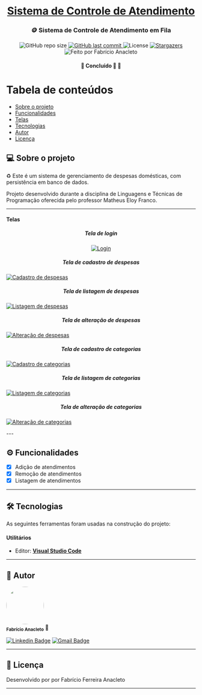 <h1 align="center">
     <a href="#" alt="site do ecoleta"> Sistema de Controle de Atendimento</a>
</h1>

<h3 align="center">
    🪙 Sistema de Controle de Atendimento em Fila
</h3>

<p align="center">
  <img alt="GitHub repo size" src="https://img.shields.io/github/repo-size/anacleto241/sistemaControleDespesas">
  
  <a href="https://github.com/anacleto241/sistemaControleDespesas/commits/master">
    <img alt="GitHub last commit" src="https://img.shields.io/github/last-commit/anacleto241/sistemaControleDespesas">
  </a>
    
   <img alt="License" src="https://img.shields.io/badge/license-MIT-brightgreen">
   <a href="https://github.com/anacleto241/sistemaControleDespesas/stargazers">
    <img alt="Stargazers" src="https://img.shields.io/github/stars/anacleto241/sistemaControleDespesas?style=social">
  </a>
    <img alt="Feito por Fabrício Anacleto" src="https://img.shields.io/badge/feito%20por-Generoso e Anacleto-%237519C1">
  </a> 
 
</p>

<h4 align="center">
	🚧   Concluído 🚀 🚧
</h4>

Tabela de conteúdos
=================
<!--ts-->
   * [Sobre o projeto](#-sobre-o-projeto)
   * [Funcionalidades](#-funcionalidades)
   * [Telas](#-telas)
   * [Tecnologias](#-tecnologias)
   * [Autor](#-autor)
   * [Licença](#-licença)
<!--te-->


## 💻 Sobre o projeto

♻️ Este é um sistema de gerenciamento de despesas domésticas, com persistência em banco de dados.


Projeto desenvolvido durante a disciplina de Linguagens e Técnicas de Programação oferecida pelo professor Matheus Eloy Franco.

---

#### **Telas**
<h5 align="center">
    Tela de login
</h5>
<p align="center">  
  <a href="https://github.com/anacleto241/sistemaControleDespesas/assets/131410501/eec5bd3f-6c52-485a-9375-c02493d502b0">
    <img alt="Login" src="https://github.com/anacleto241/sistemaControleDespesas/assets/131410501/eec5bd3f-6c52-485a-9375-c02493d502b0">
  </a>
<h5 align="center">
    Tela de cadastro de despesas
</h5>
	<a href="https://github.com/anacleto241/sistemaControleDespesas/assets/131410501/9be2fd50-e194-4ae4-a1b8-56e161bc16a1">
    <img alt="Cadastro de despesas" src="https://github.com/anacleto241/sistemaControleDespesas/assets/131410501/9be2fd50-e194-4ae4-a1b8-56e161bc16a1">
  </a>
<h5 align="center">
    Tela de listagem de despesas
</h5>
   <a href="https://github.com/anacleto241/sistemaControleDespesas/assets/131410501/3dddbad4-0312-4f9c-8901-379be23f38e0">
    <img alt="Listagem de despesas" src="https://github.com/anacleto241/sistemaControleDespesas/assets/131410501/3dddbad4-0312-4f9c-8901-379be23f38e0">
  </a>
<h5 align="center">
    Tela de alteração de despesas
</h5>
	<a href="https://github.com/anacleto241/sistemaControleDespesas/assets/131410501/57cd151b-0d38-43b6-9ec6-55984a74f31b">
    <img alt="Alteração de despesas" src="https://github.com/anacleto241/sistemaControleDespesas/assets/131410501/57cd151b-0d38-43b6-9ec6-55984a74f31b">
  </a>
<h5 align="center">
    Tela de cadastro de categorias
</h5>
	<a href="https://github.com/anacleto241/sistemaControleDespesas/assets/131410501/4ae26aa1-0acd-42b5-8f4a-4a2c464d2d5f">
    <img alt="Cadastro de categorias" src="https://github.com/anacleto241/sistemaControleDespesas/assets/131410501/4ae26aa1-0acd-42b5-8f4a-4a2c464d2d5f">
  </a>
<h5 align="center">
    Tela de listagem de categorias
</h5>
	<a href="https://github.com/anacleto241/sistemaControleDespesas/assets/131410501/0a577c1b-e7af-4ac8-81b1-5da8817db704">
    <img alt="Listagem de categorias" src="https://github.com/anacleto241/sistemaControleDespesas/assets/131410501/0a577c1b-e7af-4ac8-81b1-5da8817db704">
  </a>
<h5 align="center">
    Tela de alteração de categorias
</h5>
	<a href="https://github.com/anacleto241/sistemaControleDespesas/assets/131410501/eeb22d14-5e37-4737-b2ea-6006148c5956">
    <img alt="Alteração de categorias" src="https://github.com/anacleto241/sistemaControleDespesas/assets/131410501/eeb22d14-5e37-4737-b2ea-6006148c5956">
  </a>
</p>
---

## ⚙️ Funcionalidades
  - [x] Adição de atendimentos
  - [x] Remoção de atendimentos
  - [x] Listagem de atendimentos
---

## 🛠 Tecnologias

As seguintes ferramentas foram usadas na construção do projeto:

#### **Utilitários**
-   Editor:  **[Visual Studio Code](https://code.visualstudio.com/)**
---

## 🦸 Autor

<a>
 <img style="border-radius: 50%;" src="https://avatars3.githubusercontent.com/u/145314313?s=460&u=61b426b901b8fe02e12019b1fdb67bf0072d4f00&v=4" width="100px;" alt=""/>
 <br />
 <sub><b>Fabrício Anacleto</b></sub></a> <a>🚀</a>
 <br />
 
[![Linkedin Badge](https://img.shields.io/badge/-Fabricio_Anacleto-blue?style=flat-square&logo=Linkedin&logoColor=white&link=https://www.linkedin.com/in/fabrício-anacleto-b98710278/)](https://www.linkedin.com/in/fabrício-anacleto-b98710278/) 
[![Gmail Badge](https://img.shields.io/badge/-fabricio.anacleto@alunos.ifsuldeminas.edu.br-c14438?style=flat-square&logo=Gmail&logoColor=white&link=mailto:fabricio.anacleto@alunos.ifsuldeminas.edu.br)](mailto:fabricio.anacleto@alunos.ifsuldeminas.edu.br)

---

## 📝 Licença

Desenvolvido por por Fabrício Ferreira Anacleto

---
